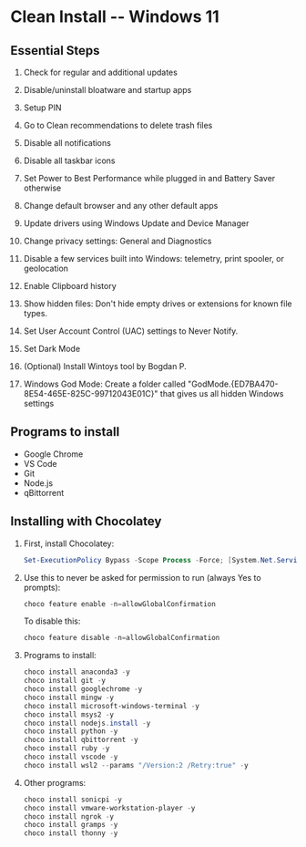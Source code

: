 # Clean Install -- Windows 11

## Essential Steps

1. Check for regular and additional updates

2. Disable/uninstall bloatware and startup apps

3. Setup PIN

4. Go to Clean recommendations to delete trash files

5. Disable all notifications

6. Disable all taskbar icons

7. Set Power to Best Performance while plugged in and Battery Saver otherwise

8. Change default browser and any other default apps

9. Update drivers using Windows Update and Device Manager

10. Change privacy settings: General and Diagnostics

11. Disable a few services built into Windows: telemetry, print spooler, or geolocation

12. Enable Clipboard history

13. Show hidden files: Don't hide empty drives or extensions for known file types.

14. Set User Account Control (UAC) settings to Never Notify.

15. Set Dark Mode

16. (Optional) Install Wintoys tool by Bogdan P.

17. Windows God Mode: Create a folder called "GodMode.{ED7BA470-8E54-465E-825C-99712043E01C}" that gives us all hidden Windows settings

## Programs to install

- Google Chrome
- VS Code
- Git
- Node.js
- qBittorrent

## Installing with Chocolatey

1. First, install Chocolatey:

   ```powershell
   Set-ExecutionPolicy Bypass -Scope Process -Force; [System.Net.ServicePointManager]::SecurityProtocol = [System.Net.ServicePointManager]::SecurityProtocol -bor 3072; iex ((New-Object System.Net.WebClient).DownloadString('https://community.chocolatey.org/install.ps1'))
   ```

2. Use this to never be asked for permission to run (always Yes to prompts):

   ```powershell
   choco feature enable -n=allowGlobalConfirmation
   ```

   To disable this:

   ```powershell
   choco feature disable -n=allowGlobalConfirmation
   ```

3. Programs to install:

   ```powershell
   choco install anaconda3 -y
   choco install git -y
   choco install googlechrome -y
   choco install mingw -y
   choco install microsoft-windows-terminal -y
   choco install msys2 -y
   choco install nodejs.install -y
   choco install python -y
   choco install qbittorrent -y
   choco install ruby -y
   choco install vscode -y
   choco install wsl2 --params "/Version:2 /Retry:true" -y
   ```

4. Other programs:

   ```powershell
   choco install sonicpi -y
   choco install vmware-workstation-player -y
   choco install ngrok -y
   choco install gramps -y
   choco install thonny -y
   ```
